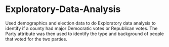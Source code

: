 # Exploratory-Data-Analysis
Used demographics and election data to do Exploratory data analysis to identify if a
county had major Democratic votes or Republican votes. The Party attribute was then
used to identify the type and background of people that voted for the two parties.
